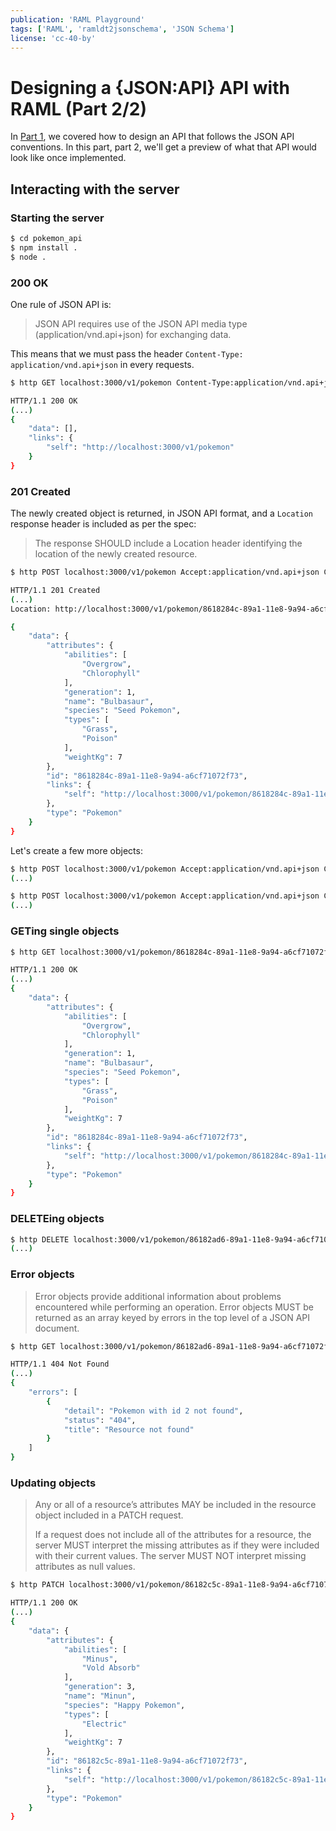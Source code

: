 ```yaml
---
publication: 'RAML Playground'
tags: ['RAML', 'ramldt2jsonschema', 'JSON Schema']
license: 'cc-40-by'
---
```


# Designing a {JSON:API} API with RAML (Part 2/2)

In [Part 1](), we covered how to design an API that follows the JSON API conventions. In this part, part 2, we'll get a preview of what that API would look like once implemented.


## Interacting with the server

### Starting the server

```sh
$ cd pokemon_api
$ npm install .
$ node .
```

### 200 OK

One rule of JSON API is:
> JSON API requires use of the JSON API media type (application/vnd.api+json) for exchanging data.

This means that we must pass the header `Content-Type: application/vnd.api+json` in every requests.

```sh
$ http GET localhost:3000/v1/pokemon Content-Type:application/vnd.api+json

HTTP/1.1 200 OK
(...)
{
    "data": [],
    "links": {
        "self": "http://localhost:3000/v1/pokemon"
    }
}
```

### 201 Created

The newly created object is returned, in JSON API format, and a `Location` response header is included as per the spec:

> The response SHOULD include a Location header identifying the location of the newly created resource.

```sh
$ http POST localhost:3000/v1/pokemon Accept:application/vnd.api+json Content-Type:application/vnd.api+json data:='{"type":"Pokemon","id":"8618284c-89a1-11e8-9a94-a6cf71072f73","attributes":{"name":"Bulbasaur","generation":1,"types":["Grass","Poison"],"species":"Seed Pokemon","abilities":["Overgrow","Chlorophyll"],"weightKg":7}}'

HTTP/1.1 201 Created
(...)
Location: http://localhost:3000/v1/pokemon/8618284c-89a1-11e8-9a94-a6cf71072f73

{
    "data": {
        "attributes": {
            "abilities": [
                "Overgrow",
                "Chlorophyll"
            ],
            "generation": 1,
            "name": "Bulbasaur",
            "species": "Seed Pokemon",
            "types": [
                "Grass",
                "Poison"
            ],
            "weightKg": 7
        },
        "id": "8618284c-89a1-11e8-9a94-a6cf71072f73",
        "links": {
            "self": "http://localhost:3000/v1/pokemon/8618284c-89a1-11e8-9a94-a6cf71072f73"
        },
        "type": "Pokemon"
    }
}

```

Let's create a few more objects:

```sh
$ http POST localhost:3000/v1/pokemon Accept:application/vnd.api+json Content-Type:application/vnd.api+json data:='{"type":"Pokemon","id":"86182ad6-89a1-11e8-9a94-a6cf71072f73","attributes":{"name":"Emolga","generation":5,"types":["Electric","Flying"],"species":"Sky Squirrel Pokemon","abilities":["Static","Motor Drive"],"weightKg":5}}'
(...)

$ http POST localhost:3000/v1/pokemon Accept:application/vnd.api+json Content-Type:application/vnd.api+json data:='{"type":"Pokemon","id":"86182c5c-89a1-11e8-9a94-a6cf71072f73","attributes":{"name":"Minun","generation":3,"types":["Electric"],"species":"Cheering Pokemon","abilities":["Minus","Vold Absorb"],"weightKg":4}}'
(...)
```

### GETing single objects

```sh
$ http GET localhost:3000/v1/pokemon/8618284c-89a1-11e8-9a94-a6cf71072f73 Content-Type:application/vnd.api+json

HTTP/1.1 200 OK
(...)
{
    "data": {
        "attributes": {
            "abilities": [
                "Overgrow",
                "Chlorophyll"
            ],
            "generation": 1,
            "name": "Bulbasaur",
            "species": "Seed Pokemon",
            "types": [
                "Grass",
                "Poison"
            ],
            "weightKg": 7
        },
        "id": "8618284c-89a1-11e8-9a94-a6cf71072f73",
        "links": {
            "self": "http://localhost:3000/v1/pokemon/8618284c-89a1-11e8-9a94-a6cf71072f73"
        },
        "type": "Pokemon"
    }
}
```

### DELETEing objects

```sh
$ http DELETE localhost:3000/v1/pokemon/86182ad6-89a1-11e8-9a94-a6cf71072f73 Content-Type:application/vnd.api+json
(...)
```

### Error objects

> Error objects provide additional information about problems encountered while performing an operation. Error objects MUST be returned as an array keyed by errors in the top level of a JSON API document.

```sh
$ http GET localhost:3000/v1/pokemon/86182ad6-89a1-11e8-9a94-a6cf71072f73 Content-Type:application/vnd.api+json

HTTP/1.1 404 Not Found
(...)
{
    "errors": [
        {
            "detail": "Pokemon with id 2 not found",
            "status": "404",
            "title": "Resource not found"
        }
    ]
}
```

### Updating objects

> Any or all of a resource’s attributes MAY be included in the resource object included in a PATCH request.
>
> If a request does not include all of the attributes for a resource, the server MUST interpret the missing attributes as if they were included with their current values. The server MUST NOT interpret missing attributes as null values.

```sh
$ http PATCH localhost:3000/v1/pokemon/86182c5c-89a1-11e8-9a94-a6cf71072f73 Accept:application/vnd.api+json Content-Type:application/vnd.api+json data:='{"type":"Pokemon","id":"86182c5c-89a1-11e8-9a94-a6cf71072f73","attributes":{"species":"Happy Pokemon","weightKg":7}}'

HTTP/1.1 200 OK
(...)
{
    "data": {
        "attributes": {
            "abilities": [
                "Minus",
                "Vold Absorb"
            ],
            "generation": 3,
            "name": "Minun",
            "species": "Happy Pokemon",
            "types": [
                "Electric"
            ],
            "weightKg": 7
        },
        "id": "86182c5c-89a1-11e8-9a94-a6cf71072f73",
        "links": {
            "self": "http://localhost:3000/v1/pokemon/86182c5c-89a1-11e8-9a94-a6cf71072f73"
        },
        "type": "Pokemon"
    }
}
```
